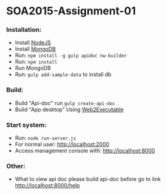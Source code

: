 # SOA2015-Assignment-01

### Installation:
 - Install [NodeJS](https://nodejs.org/en/) 
 - Install [MongoDB](https://www.mongodb.org/downloads "mongoDB")
 - Run: `npm install -g gulp apidoc nw-builder`
 - Run: `npm install`
 - Run MongoDB 
 - Run: `gulp add-sample-data` to install db
 
### Build:
 - Build "Api-doc" run `gulp create-api-doc`
 - Build "App desktop" Using [Web2Executable](https://github.com/jyapayne/Web2Executable)

### Start system:
 - Run: `node run-server.js`
 - For normal user: [http://localhost:2000](http://localhost:2000)
 - Access management console with: [http://localhost:8000](http://localhost:8000)
 
### Other:
 - What to view api doc please build api-doc before go to link [http://localhost:8000/help](http://localhost:8000/help)